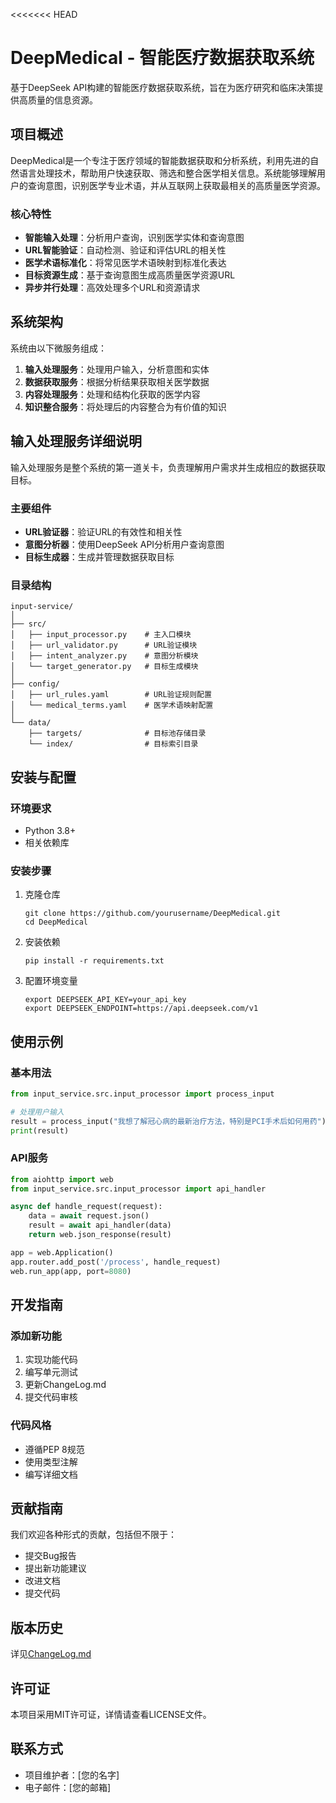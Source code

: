<<<<<<< HEAD
# DeepMedical - 智能医疗数据获取系统

基于DeepSeek API构建的智能医疗数据获取系统，旨在为医疗研究和临床决策提供高质量的信息资源。

## 项目概述

DeepMedical是一个专注于医疗领域的智能数据获取和分析系统，利用先进的自然语言处理技术，帮助用户快速获取、筛选和整合医学相关信息。系统能够理解用户的查询意图，识别医学专业术语，并从互联网上获取最相关的高质量医学资源。

### 核心特性

- **智能输入处理**：分析用户查询，识别医学实体和查询意图
- **URL智能验证**：自动检测、验证和评估URL的相关性
- **医学术语标准化**：将常见医学术语映射到标准化表达
- **目标资源生成**：基于查询意图生成高质量医学资源URL
- **异步并行处理**：高效处理多个URL和资源请求

## 系统架构

系统由以下微服务组成：

1. **输入处理服务**：处理用户输入，分析意图和实体
2. **数据获取服务**：根据分析结果获取相关医学数据
3. **内容处理服务**：处理和结构化获取的医学内容
4. **知识整合服务**：将处理后的内容整合为有价值的知识

## 输入处理服务详细说明

输入处理服务是整个系统的第一道关卡，负责理解用户需求并生成相应的数据获取目标。

### 主要组件

- **URL验证器**：验证URL的有效性和相关性
- **意图分析器**：使用DeepSeek API分析用户查询意图
- **目标生成器**：生成并管理数据获取目标

### 目录结构

```
input-service/
│
├── src/
│   ├── input_processor.py    # 主入口模块
│   ├── url_validator.py      # URL验证模块
│   ├── intent_analyzer.py    # 意图分析模块
│   └── target_generator.py   # 目标生成模块
│
├── config/
│   ├── url_rules.yaml        # URL验证规则配置
│   └── medical_terms.yaml    # 医学术语映射配置
│
└── data/
    ├── targets/              # 目标池存储目录
    └── index/                # 目标索引目录
```

## 安装与配置

### 环境要求

- Python 3.8+
- 相关依赖库

### 安装步骤

1. 克隆仓库
   ```
   git clone https://github.com/yourusername/DeepMedical.git
   cd DeepMedical
   ```

2. 安装依赖
   ```
   pip install -r requirements.txt
   ```

3. 配置环境变量
   ```
   export DEEPSEEK_API_KEY=your_api_key
   export DEEPSEEK_ENDPOINT=https://api.deepseek.com/v1
   ```

## 使用示例

### 基本用法

```python
from input_service.src.input_processor import process_input

# 处理用户输入
result = process_input("我想了解冠心病的最新治疗方法，特别是PCI手术后如何用药")
print(result)
```

### API服务

```python
from aiohttp import web
from input_service.src.input_processor import api_handler

async def handle_request(request):
    data = await request.json()
    result = await api_handler(data)
    return web.json_response(result)

app = web.Application()
app.router.add_post('/process', handle_request)
web.run_app(app, port=8080)
```

## 开发指南

### 添加新功能

1. 实现功能代码
2. 编写单元测试
3. 更新ChangeLog.md
4. 提交代码审核

### 代码风格

- 遵循PEP 8规范
- 使用类型注解
- 编写详细文档

## 贡献指南

我们欢迎各种形式的贡献，包括但不限于：

- 提交Bug报告
- 提出新功能建议
- 改进文档
- 提交代码

## 版本历史

详见[ChangeLog.md](./ChangeLog.md)

## 许可证

本项目采用MIT许可证，详情请查看LICENSE文件。

## 联系方式

- 项目维护者：[您的名字]
- 电子邮件：[您的邮箱]
